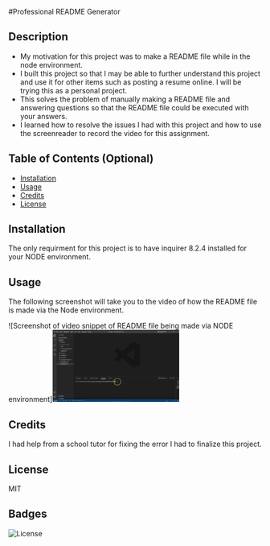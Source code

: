 #Professional README Generator

## Description

-  My motivation for this project was to make a README file while in the node environment.
- I built this project so that I may be able to further understand this project and use it for other items such as posting a resume online. I will be trying this as a personal project.
- This solves the problem of manually making a README file and answering questions so that the README file could be executed with your answers.
- I learned how to resolve the issues I had with this project and how to use the screenreader to record the video for this assignment.

## Table of Contents (Optional)

- [Installation](#installation)
- [Usage](#usage)
- [Credits](#credits)
- [License](#license)

## Installation

The only requirment for this project is to have inquirer 8.2.4 installed for your NODE environment.

## Usage

The following screenshot will take you to the video of how the README file is made via the Node environment.

![Screenshot of video snippet of README file being made via NODE environment][<img src="./Develop/videoscreenshot.png" href="https://bootcampspot.instructuremedia.com/embed/1677d8a2-456a-446e-a997-c624aa43b244" width="50%">](https://bootcampspot.instructuremedia.com/embed/1677d8a2-456a-446e-a997-c624aa43b244)

## Credits

I had help from a school tutor for fixing the error I had to finalize this project.

## License

MIT


## Badges

![License](https://img.shields.io/badge/license-MIT-blue)

